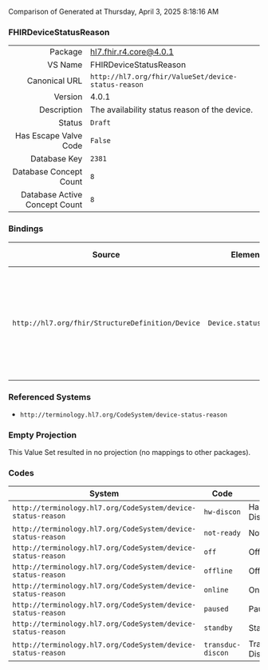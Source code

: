 Comparison of 
Generated at Thursday, April 3, 2025 8:18:16 AM

### FHIRDeviceStatusReason

|      |     |
| ---: | --- |
| Package | hl7.fhir.r4.core@4.0.1 |
| VS Name | FHIRDeviceStatusReason |
| Canonical URL | `http://hl7.org/fhir/ValueSet/device-status-reason` |
| Version | 4.0.1 |
| Description | The availability status reason of the device. |
| Status | `Draft` |
| Has Escape Valve Code | `False` |
| Database Key | `2381` |
| Database Concept Count | `8` |
| Database Active Concept Count | `8` |
### Bindings

| Source | Element | Binding | Strength | Element Short |
| ------ | ------- | ------- | -------- | ------------- |
| `http://hl7.org/fhir/StructureDefinition/Device` | `Device.statusReason` | `http://hl7.org/fhir/ValueSet/device-status-reason` | `Extensible` | online \| paused \| standby \| offline \| not-ready \| transduc-discon \| hw-discon \| off |

### Referenced Systems

* `http://terminology.hl7.org/CodeSystem/device-status-reason`
### Empty Projection

This Value Set resulted in no projection (no mappings to other packages).

### Codes

| System | Code | Display |
| ------ | ---- | ------- |
| `http://terminology.hl7.org/CodeSystem/device-status-reason` | `hw-discon` | Hardware Disconnected |
| `http://terminology.hl7.org/CodeSystem/device-status-reason` | `not-ready` | Not Ready |
| `http://terminology.hl7.org/CodeSystem/device-status-reason` | `off` | Off |
| `http://terminology.hl7.org/CodeSystem/device-status-reason` | `offline` | Offline |
| `http://terminology.hl7.org/CodeSystem/device-status-reason` | `online` | Online |
| `http://terminology.hl7.org/CodeSystem/device-status-reason` | `paused` | Paused |
| `http://terminology.hl7.org/CodeSystem/device-status-reason` | `standby` | Standby |
| `http://terminology.hl7.org/CodeSystem/device-status-reason` | `transduc-discon` | Transducer Disconnected |
